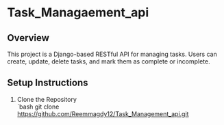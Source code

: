 # Task_Managaement_api

## Overview
This project is a Django-based RESTful API for managing tasks. Users can create, update, delete tasks, and mark them as complete or incomplete.

## Setup Instructions

1. Clone the Repository  
   `bash
   git clone https://github.com/Reemmagdy12/Task_Management_api.git
